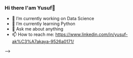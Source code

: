 ### Hi there I'am Yusuf👋




- 🔭 I’m currently working on Data Science
- 🌱 I’m currently learning Python
- 💬 Ask me about anything
- 📫 How to reach me: https://www.linkedin.com/in/yusuf-ak%C3%A7akaya-9526a0171/

-->
